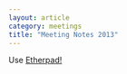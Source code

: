 ```yaml
---
layout: article
category: meetings
title: "Meeting Notes 2013"
---
```


Use [Etherpad!](http://etherpad.osuosl.org/pdxgit2013)
